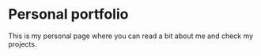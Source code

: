 # Personal portfolio
This is my personal page where you can read a bit about me and check my projects.
